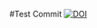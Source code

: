 #Test Commit
[![DOI](https://zenodo.org/badge/578612427.svg)](https://zenodo.org/badge/latestdoi/578612427)
